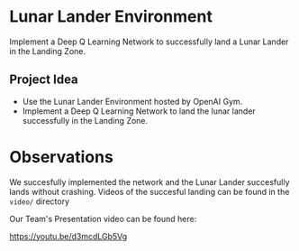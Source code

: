 # Lunar Lander Environment
Implement a Deep Q Learning Network to successfully land a Lunar Lander in the Landing Zone.

## Project Idea
* Use the Lunar Lander Environment hosted by OpenAI Gym.
* Implement a Deep Q Learning Network to land the lunar lander successfully in the Landing Zone.

# Observations
We succesfully implemented the network and the Lunar Lander succesfully lands without crashing. Videos of the succesful landing can be found in the `video/` directory

Our Team's Presentation video can be found here:

https://youtu.be/d3mcdLGb5Vg
